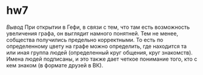 # hw7
*Вывод*
При открытии в Гефи, в связи с тем, что там есть возможность увеличения графа, он выглядит намного понятней. Тем не менее, собщества получились предельно корректными. То есть по определенному цвету на графе можно определить, где находится та или иная группа людей (определенный круг общения, круг знакомств). Имена людей подписаны, и это также дает четкое понимание того, кто с кем знаком (в формате друзей в ВК). 
